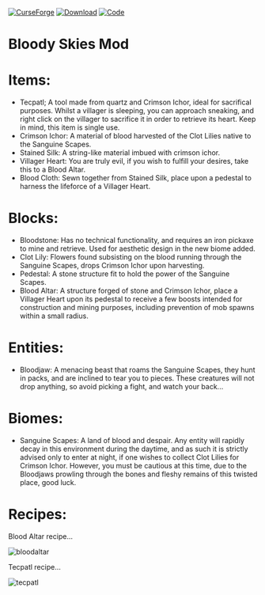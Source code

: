 [![CurseForge](https://cf.way2muchnoise.eu/versions/549475.svg)](https://www.curseforge.com/minecraft/mc-mods/bloody-skies)
[![Download](http://cf.way2muchnoise.eu/full_549475_downloads.svg)](https://www.curseforge.com/minecraft/mc-mods/bloody-skies/files)
[![Code](https://tokei.rs/b1/github/Phoenix-WB/Bloody-Skies?category=code)](https://github.com/Phoenix-WB/Bloody-Skies)


# Bloody Skies Mod

# Items:
- Tecpatl; A tool made from quartz and Crimson Ichor, ideal for sacrifical purposes. Whilst a villager is sleeping, you can approach sneaking, and right click on the villager to sacrifice it in order to retrieve its heart. Keep in mind, this item is single use.
- Crimson Ichor: A material of blood harvested of the Clot Lilies native to the Sanguine Scapes.
- Stained Silk: A string-like material imbued with crimson ichor.
- Villager Heart: You are truly evil, if you wish to fulfill your desires, take this to a Blood Altar.
- Blood Cloth: Sewn together from Stained Silk, place upon a pedestal to harness the lifeforce of a Villager Heart.

# Blocks:
- Bloodstone: Has no technical functionality, and requires an iron pickaxe to mine and retrieve. Used for aesthetic design in the new biome added.
- Clot Lily: Flowers found subsisting on the blood running through the Sanguine Scapes, drops Crimson Ichor upon harvesting.
- Pedestal: A stone structure fit to hold the power of the Sanguine Scapes.
- Blood Altar: A structure forged of stone and Crimson Ichor, place a Villager Heart upon its pedestal to receive a few boosts intended for construction and mining purposes, including prevention of mob spawns within a small radius.

# Entities:
- Bloodjaw: A menacing beast that roams the Sanguine Scapes, they hunt in packs, and are inclined to tear you to pieces. These creatures will not drop anything, so avoid picking a fight, and watch your back...

# Biomes:
- Sanguine Scapes: A land of blood and despair. Any entity will rapidly decay in this environment during the daytime, and as such it is strictly advised only to enter at night, if one wishes to collect Clot Lilies for Crimson Ichor. However, you must be cautious at this time, due to the Bloodjaws prowling through the bones and fleshy remains of this twisted place, good luck. 

# Recipes:
Blood Altar recipe...

![bloodaltar](https://user-images.githubusercontent.com/91941086/144445122-a0e068a7-c9ef-4130-a504-654df3d8ecbd.png)

Tecpatl recipe...

![tecpatl](https://user-images.githubusercontent.com/91941086/144445463-5b2a748e-b648-4be7-8775-d2e3b46716c7.png)
